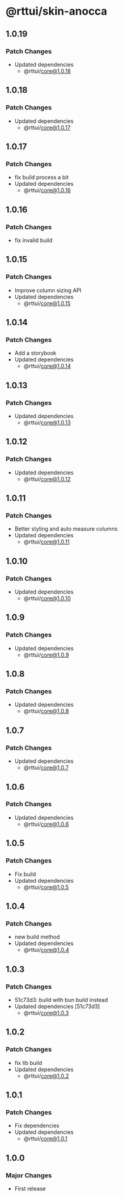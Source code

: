 # @rttui/skin-anocca

## 1.0.19

### Patch Changes

- Updated dependencies
  - @rttui/core@1.0.18

## 1.0.18

### Patch Changes

- Updated dependencies
  - @rttui/core@1.0.17

## 1.0.17

### Patch Changes

- fix build process a bit
- Updated dependencies
  - @rttui/core@1.0.16

## 1.0.16

### Patch Changes

- fix invalid build

## 1.0.15

### Patch Changes

- Improve column sizing API
- Updated dependencies
  - @rttui/core@1.0.15

## 1.0.14

### Patch Changes

- Add a storybook
- Updated dependencies
  - @rttui/core@1.0.14

## 1.0.13

### Patch Changes

- Updated dependencies
  - @rttui/core@1.0.13

## 1.0.12

### Patch Changes

- Updated dependencies
  - @rttui/core@1.0.12

## 1.0.11

### Patch Changes

- Better styling and auto measure columns
- Updated dependencies
  - @rttui/core@1.0.11

## 1.0.10

### Patch Changes

- Updated dependencies
  - @rttui/core@1.0.10

## 1.0.9

### Patch Changes

- Updated dependencies
  - @rttui/core@1.0.9

## 1.0.8

### Patch Changes

- Updated dependencies
  - @rttui/core@1.0.8

## 1.0.7

### Patch Changes

- Updated dependencies
  - @rttui/core@1.0.7

## 1.0.6

### Patch Changes

- Updated dependencies
  - @rttui/core@1.0.6

## 1.0.5

### Patch Changes

- Fix build
- Updated dependencies
  - @rttui/core@1.0.5

## 1.0.4

### Patch Changes

- new build method
- Updated dependencies
  - @rttui/core@1.0.4

## 1.0.3

### Patch Changes

- 51c73d3: build with bun build instead
- Updated dependencies [51c73d3]
  - @rttui/core@1.0.3

## 1.0.2

### Patch Changes

- fix lib build
- Updated dependencies
  - @rttui/core@1.0.2

## 1.0.1

### Patch Changes

- Fix dependencies
- Updated dependencies
  - @rttui/core@1.0.1

## 1.0.0

### Major Changes

- First release
